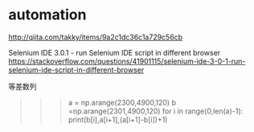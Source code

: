 # automation

http://qiita.com/takky/items/9a2c1dc36c1a729c56cb

Selenium IDE 3.0.1 - run Selenium IDE script in different browser
https://stackoverflow.com/questions/41901115/selenium-ide-3-0-1-run-selenium-ide-script-in-different-browser

等差数列
>>> a = np.arange(2300,4900,120)
>>> b =np.arange(2301,4900,120)
>>> for i in range(0,len(a)-1):
	print(b[i],a[i+1],(a[i+1]-b[i])+1)



